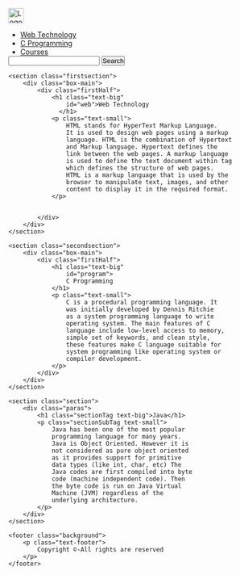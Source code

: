 <!DOCTYPE html>
<html>

<head>
    <style>
        * {
    margin: 0;
    padding: 0;
}

.navbar {
    display: flex;
    align-items: center;
    justify-content: center;
    position: sticky;
    top: 0;
    padding: 15px;
    cursor: pointer;
}

.background {
    background: black;
    background-blend-mode: darken;
    background-size: cover;
}

.nav-list {
    width: 70%;
    display: flex;
    align-items: center;
    gap: 20px;
    list-style: none;
}

.logo {
    display: flex;
    justify-content: center;
    align-items: center;
}

.logo img {
    width: 180px;
    border-radius: 50px;
}

.nav-list li {
    list-style: none;
    padding: 26px 30px;
    padding: 10px;
}

.nav-list li a {
    text-decoration: none;
    color: white;
}

.nav-list li a:hover {
    color: grey;
}

.rightnav {
    width: 30%;
    text-align: right;
}

#search {
    padding: 5px;
    font-size: 17px;
    border: 2px solid grey;
    border-radius: 9px;
}

.firstsection {
    background-color: green;
    height: 400px;
}

.secondsection {
    background-color: blue;
    height: 400px;
}

.box-main {
    display: flex;
    justify-content: center;
    align-items: center;
    color: black;
    max-width: 80%;
    margin: auto;
    height: 80%;
}

.firsthalf {
    width: 100%;
    display: flex;
    flex-direction: column;
    justify-content: center;
}

.secondhalf {
    width: 30%;
}

.secondhalf img {
    width: 70%;
    border: 4px solid white;
    border-radius: 150px;
    display: block;
    margin: auto;
}

.text-big {
    font-family: 'Piazzolla', serif;
    font-weight: bold;
    font-size: 35px;
}

.text-small {
    font-size: 18px;
}

.btn {
    padding: 8px 20px;
    margin: 7px 0;
    border: 2px solid white;
    border-radius: 8px;
    background: none;
    color: white;
    cursor: pointer;
}

.btn-sm {
    padding: 6px 10px;
    vertical-align: middle;
}

.section {
    height: 400px;
    display: flex;
    align-items: center;
    justify-content: center;
    max-width: 90%;
    margin: auto;
}

.section-Left {
    flex-direction: row-reverse;
}

.paras {
    padding: 0px 65px;
}

.thumbnail img {
    width: 250px;
    border: 2px solid black;
    border-radius: 26px;
    margin-top: 19px;
}

.center {
    text-align: center;
}

.text-footer {
    text-align: center;
    padding: 30px 0;
    font-family: 'Ubuntu', sans-serif;
    display: flex;
    justify-content: center;
    color: white;
}

footer {
    text-align: center;
    padding: 15px;
}


.rightnav {
    width: 100%;
    text-align: right;
    margin-top: 10px;
}

#search {
    box-sizing: border-box;
    width: 70%;
    padding: 8px;
    font-size: 17px;
    border: 2px solid grey;
    border-radius: 9px;
}

.btn-sm {
    padding: 8px 20px;
    margin: 7px 5px;
}

img {
    max-width: 100%;
    height: auto;
}
    </style>
    
</head>

<body>
    <nav class="navbar background">
        <div class="logo">
            <img src=
"https://media.geeksforgeeks.org/gfg-gg-logo.svg" 
                 style="height: 30px;" 
                 alt="Logo">
        </div>
        <ul class="nav-list">
            <li><a href="#web">Web Technology</a></li>
            <li><a href="#program">C Programming</a></li>
            <li><a href="#course">Courses</a></li>
        </ul>
        <div class="rightnav">
            <input type="text" 
                   name="search" 
                   id="search">
            <button class="btn btn-sm">Search</button>
        </div>
    </nav>

    <section class="firstsection">
        <div class="box-main">
            <div class="firstHalf">
                <h1 class="text-big" 
                    id="web">Web Technology
                  </h1>
                <p class="text-small">
                    HTML stands for HyperText Markup Language.
                    It is used to design web pages using a markup
                    language. HTML is the combination of Hypertext
                    and Markup language. Hypertext defines the
                    link between the web pages. A markup language
                    is used to define the text document within tag
                    which defines the structure of web pages.
                    HTML is a markup language that is used by the
                    browser to manipulate text, images, and other
                    content to display it in the required format.
                </p>


            </div>
        </div>
    </section>

    <section class="secondsection">
        <div class="box-main">
            <div class="firstHalf">
                <h1 class="text-big" 
                    id="program">
                    C Programming
                </h1>
                <p class="text-small">
                    C is a procedural programming language. It
                    was initially developed by Dennis Ritchie
                    as a system programming language to write
                    operating system. The main features of C
                    language include low-level access to memory,
                    simple set of keywords, and clean style,
                    these features make C language suitable for
                    system programming like operating system or
                    compiler development.
                </p>
            </div>
        </div>
    </section>

    <section class="section">
        <div class="paras">
            <h1 class="sectionTag text-big">Java</h1>
            <p class="sectionSubTag text-small">
                Java has been one of the most popular
                programming language for many years.
                Java is Object Oriented. However it is
                not considered as pure object oriented
                as it provides support for primitive
                data types (like int, char, etc) The
                Java codes are first compiled into byte
                code (machine independent code). Then
                the byte code is run on Java Virtual
                Machine (JVM) regardless of the
                underlying architecture.
            </p>
        </div>
    </section>

    <footer class="background">
        <p class="text-footer">
            Copyright ©-All rights are reserved
        </p>
    </footer>
</body>

</html>
